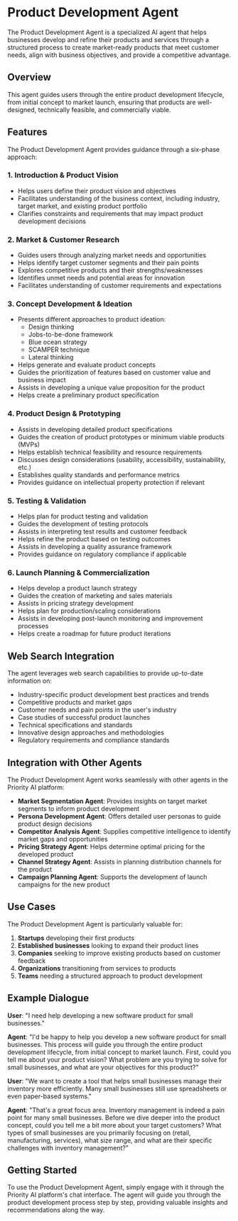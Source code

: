 # Product Development Agent

The Product Development Agent is a specialized AI agent that helps businesses develop and refine their products and services through a structured process to create market-ready products that meet customer needs, align with business objectives, and provide a competitive advantage.

## Overview

This agent guides users through the entire product development lifecycle, from initial concept to market launch, ensuring that products are well-designed, technically feasible, and commercially viable.

## Features

The Product Development Agent provides guidance through a six-phase approach:

### 1. Introduction & Product Vision

- Helps users define their product vision and objectives
- Facilitates understanding of the business context, including industry, target market, and existing product portfolio
- Clarifies constraints and requirements that may impact product development decisions

### 2. Market & Customer Research

- Guides users through analyzing market needs and opportunities
- Helps identify target customer segments and their pain points
- Explores competitive products and their strengths/weaknesses
- Identifies unmet needs and potential areas for innovation
- Facilitates understanding of customer requirements and expectations

### 3. Concept Development & Ideation

- Presents different approaches to product ideation:
  - Design thinking
  - Jobs-to-be-done framework
  - Blue ocean strategy
  - SCAMPER technique
  - Lateral thinking
- Helps generate and evaluate product concepts
- Guides the prioritization of features based on customer value and business impact
- Assists in developing a unique value proposition for the product
- Helps create a preliminary product specification

### 4. Product Design & Prototyping

- Assists in developing detailed product specifications
- Guides the creation of product prototypes or minimum viable products (MVPs)
- Helps establish technical feasibility and resource requirements
- Discusses design considerations (usability, accessibility, sustainability, etc.)
- Establishes quality standards and performance metrics
- Provides guidance on intellectual property protection if relevant

### 5. Testing & Validation

- Helps plan for product testing and validation
- Guides the development of testing protocols
- Assists in interpreting test results and customer feedback
- Helps refine the product based on testing outcomes
- Assists in developing a quality assurance framework
- Provides guidance on regulatory compliance if applicable

### 6. Launch Planning & Commercialization

- Helps develop a product launch strategy
- Guides the creation of marketing and sales materials
- Assists in pricing strategy development
- Helps plan for production/scaling considerations
- Assists in developing post-launch monitoring and improvement processes
- Helps create a roadmap for future product iterations

## Web Search Integration

The agent leverages web search capabilities to provide up-to-date information on:

- Industry-specific product development best practices and trends
- Competitive products and market gaps
- Customer needs and pain points in the user's industry
- Case studies of successful product launches
- Technical specifications and standards
- Innovative design approaches and methodologies
- Regulatory requirements and compliance standards

## Integration with Other Agents

The Product Development Agent works seamlessly with other agents in the Priority AI platform:

- **Market Segmentation Agent**: Provides insights on target market segments to inform product development
- **Persona Development Agent**: Offers detailed user personas to guide product design decisions
- **Competitor Analysis Agent**: Supplies competitive intelligence to identify market gaps and opportunities
- **Pricing Strategy Agent**: Helps determine optimal pricing for the developed product
- **Channel Strategy Agent**: Assists in planning distribution channels for the product
- **Campaign Planning Agent**: Supports the development of launch campaigns for the new product

## Use Cases

The Product Development Agent is particularly valuable for:

1. **Startups** developing their first products
2. **Established businesses** looking to expand their product lines
3. **Companies** seeking to improve existing products based on customer feedback
4. **Organizations** transitioning from services to products
5. **Teams** needing a structured approach to product development

## Example Dialogue

**User**: "I need help developing a new software product for small businesses."

**Agent**: "I'd be happy to help you develop a new software product for small businesses. This process will guide you through the entire product development lifecycle, from initial concept to market launch. First, could you tell me about your product vision? What problem are you trying to solve for small businesses, and what are your objectives for this product?"

**User**: "We want to create a tool that helps small businesses manage their inventory more efficiently. Many small businesses still use spreadsheets or even paper-based systems."

**Agent**: "That's a great focus area. Inventory management is indeed a pain point for many small businesses. Before we dive deeper into the product concept, could you tell me a bit more about your target customers? What types of small businesses are you primarily focusing on (retail, manufacturing, services), what size range, and what are their specific challenges with inventory management?"

## Getting Started

To use the Product Development Agent, simply engage with it through the Priority AI platform's chat interface. The agent will guide you through the product development process step by step, providing valuable insights and recommendations along the way.
